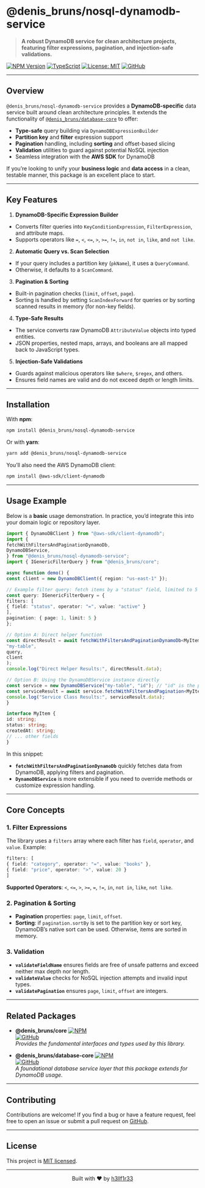 # @denis_bruns/nosql-dynamodb-service

> **A robust DynamoDB service for clean architecture projects, featuring filter expressions, pagination, and injection-safe validations.**

[![NPM Version](https://img.shields.io/npm/v/@denis_bruns/nosql-dynamodb-service?style=flat-square&logo=npm)](https://www.npmjs.com/package/@denis_bruns/nosql-dynamodb-service)
[![TypeScript](https://img.shields.io/badge/TypeScript-5.0-blue?style=flat-square&logo=typescript)](https://www.typescriptlang.org/)
[![License: MIT](https://img.shields.io/badge/License-MIT-yellow.svg?style=flat-square)](https://opensource.org/licenses/MIT)
[![GitHub](https://img.shields.io/badge/GitHub--181717.svg?style=flat-square&logo=github)](https://github.com/h3llf1r33/nosql-dynamodb-service)

---

## Overview

`@denis_bruns/nosql-dynamodb-service` provides a **DynamoDB-specific** data service built around clean architecture principles. It extends the functionality of [`@denis_bruns/database-core`](https://www.npmjs.com/package/@denis_bruns/database-core) to offer:

- **Type-safe** query building via `DynamoDBExpressionBuilder`
- **Partition key** and **filter** expression support
- **Pagination** handling, including **sorting** and offset-based slicing
- **Validation** utilities to guard against potential NoSQL injection
- Seamless integration with the **AWS SDK** for DynamoDB

If you’re looking to unify your **business logic** and **data access** in a clean, testable manner, this package is an excellent place to start.

---

## Key Features

1. **DynamoDB-Specific Expression Builder**
- Converts filter queries into `KeyConditionExpression`, `FilterExpression`, and attribute maps.
- Supports operators like `=`, `<`, `<=`, `>`, `>=`, `!=`, `in`, `not in`, `like`, and `not like`.

2. **Automatic Query vs. Scan Selection**
- If your query includes a partition key (`pkName`), it uses a `QueryCommand`.
- Otherwise, it defaults to a `ScanCommand`.

3. **Pagination & Sorting**
- Built-in pagination checks (`limit`, `offset`, `page`).
- Sorting is handled by setting `ScanIndexForward` for queries or by sorting scanned results in memory (for non-key fields).

4. **Type-Safe Results**
- The service converts raw DynamoDB `AttributeValue` objects into typed entities.
- JSON properties, nested maps, arrays, and booleans are all mapped back to JavaScript types.

5. **Injection-Safe Validations**
- Guards against malicious operators like `$where`, `$regex`, and others.
- Ensures field names are valid and do not exceed depth or length limits.

---

## Installation

With **npm**:

```bash
npm install @denis_bruns/nosql-dynamodb-service
```

Or with **yarn**:

```bash
yarn add @denis_bruns/nosql-dynamodb-service
```

You’ll also need the AWS DynamoDB client:

```bash
npm install @aws-sdk/client-dynamodb
```

---

## Usage Example

Below is a **basic** usage demonstration. In practice, you’d integrate this into your domain logic or repository layer.

```ts
import { DynamoDBClient } from "@aws-sdk/client-dynamodb";
import {
fetchWithFiltersAndPaginationDynamoDb,
DynamoDBService,
} from "@denis_bruns/nosql-dynamodb-service";
import { IGenericFilterQuery } from "@denis_bruns/core";

async function demo() {
const client = new DynamoDBClient({ region: "us-east-1" });

// Example filter query: fetch items by a "status" field, limited to 5 results
const query: IGenericFilterQuery = {
filters: [
{ field: "status", operator: "=", value: "active" }
],
pagination: { page: 1, limit: 5 }
};

// Option A: Direct helper function
const directResult = await fetchWithFiltersAndPaginationDynamoDb<MyItem>(
"my-table",
query,
client
);
console.log("Direct Helper Results:", directResult.data);

// Option B: Using the DynamoDBService instance directly
const service = new DynamoDBService("my-table", "id"); // "id" is the partition key
const serviceResult = await service.fetchWithFiltersAndPagination<MyItem>(query, client);
console.log("Service Class Results:", serviceResult.data);
}

interface MyItem {
id: string;
status: string;
createdAt: string;
// ... other fields
}
```

In this snippet:
- **`fetchWithFiltersAndPaginationDynamoDb`** quickly fetches data from DynamoDB, applying filters and pagination.
- **`DynamoDBService`** is more extensible if you need to override methods or customize expression handling.

---

## Core Concepts

### 1. Filter Expressions

The library uses a `filters` array where each filter has `field`, `operator`, and `value`. Example:

```ts
filters: [
{ field: "category", operator: "=", value: "books" },
{ field: "price", operator: ">", value: 20 }
]
```

**Supported Operators**: `<`, `<=`, `>`, `>=`, `=`, `!=`, `in`, `not in`, `like`, `not like`.

### 2. Pagination & Sorting

- **Pagination** properties: `page`, `limit`, `offset`.
- **Sorting**: if `pagination.sortBy` is set to the partition key or sort key, DynamoDB’s native sort can be used. Otherwise, items are sorted in memory.

### 3. Validation

- **`validateFieldName`** ensures fields are free of unsafe patterns and exceed neither max depth nor length.
- **`validateValue`** checks for NoSQL injection attempts and invalid input types.
- **`validatePagination`** ensures `page`, `limit`, `offset` are integers.

---

## Related Packages

- **@denis_bruns/core**
  [![NPM](https://img.shields.io/npm/v/@denis_bruns/core?style=flat-square&logo=npm)](https://www.npmjs.com/package/@denis_bruns/core)  
  [![GitHub](https://img.shields.io/badge/GitHub--181717.svg?style=flat-square&logo=github)](https://github.com/h3llf1r33/core)  
  *Provides the fundamental interfaces and types used by this library.*

- **@denis_bruns/database-core**
  [![NPM](https://img.shields.io/npm/v/@denis_bruns/database-core?style=flat-square&logo=npm)](https://www.npmjs.com/package/@denis_bruns/database-core)  
  [![GitHub](https://img.shields.io/badge/GitHub--181717.svg?style=flat-square&logo=github)](https://github.com/h3llf1r33/database-core)  
  *A foundational database service layer that this package extends for DynamoDB usage.*

---

## Contributing

Contributions are welcome! If you find a bug or have a feature request, feel free to open an issue or submit a pull request on [GitHub](https://github.com/h3llf1r33/nosql-dynamodb-service).

---

## License

This project is [MIT licensed](LICENSE).

---

<p align="center">
Built with ❤️ by <a href="https://github.com/h3llf1r33">h3llf1r33</a>
</p>